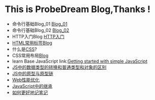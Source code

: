 # This is ProbeDream Blog,Thanks !
  * 命令行基础Blog_01 [Blog_01](https://probedream.github.io/Blog/Blog-Folder/命令行基础Blog(上).html)
  * 命令行基础Blog_02 [Blog_02](https://probedream.github.io/Blog/Blog-Folder/命令行基础Blog(下).html)
  * HTTP入门Blog [HTTP入门](https://probedream.github.io/Blog/Blog-Folder/HTTP入门Blog.html) 
  * [HTML常用标签Blog](https://www.jianshu.com/p/9be797a47942)
  * 什么是[CSS](https://probedream.github.io/Blog/Blog-Folder/什么是CSS.html)?
  * CSS常用布局[Blog](https://probedream.github.io/Blog/Blog-Folder/CSS布局Blog.html)
  * learn Base JavaScript link:[Getting started with simple JavaScript](https://probedream.github.io/Blog/Blog-Folder/JS里的数据类型.html)
  * [JS中的数据类型的转换和普通类型和对象的区别](https://probedream.github.io/Blog/Blog-Folder/JS里的数据类型转换和普通类型和对象的区别.html)
  * [JS中的原型与原型链](https://probedream.github.io/Blog/Blog-Folder/JS中的原型与原型链.html)
  *  [Web性能优化](https://probedream.github.io/Blog/Blog-Folder/Web%E6%80%A7%E8%83%BD%E4%BC%98%E5%8C%96%E5%B8%B8%E7%94%A8%E6%89%8B%E6%AE%B5.html)
  * [JavaScript中的继承](https://probedream.github.io/Blog/Blog-Folder/JS%E4%B8%AD%E7%9A%84%E7%BB%A7%E6%89%BF.html)
  * [如何更好地记笔记](https://probedream.github.io/Blog/Blog-Folder/%E5%A6%82%E4%BD%95%E6%9B%B4%E5%A5%BD%E5%9C%B0%E8%AE%B0%E7%AC%94%E8%AE%B0.html)
